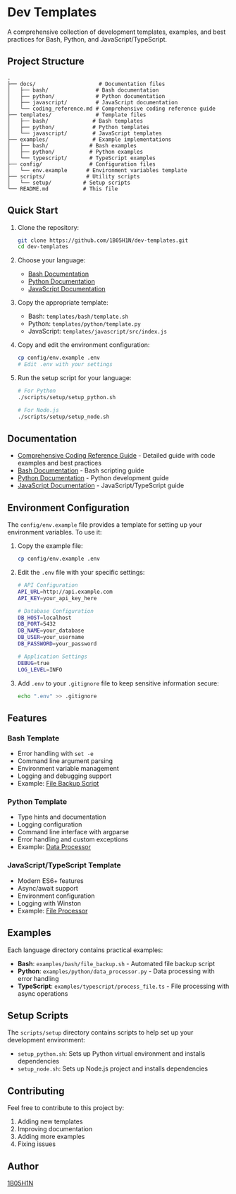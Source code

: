 # Dev Templates

A comprehensive collection of development templates, examples, and best practices for Bash, Python, and JavaScript/TypeScript.

## Project Structure

```
.
├── docs/                    # Documentation files
│   ├── bash/               # Bash documentation
│   ├── python/             # Python documentation
│   ├── javascript/         # JavaScript documentation
│   └── coding_reference.md # Comprehensive coding reference guide
├── templates/              # Template files
│   ├── bash/              # Bash templates
│   ├── python/            # Python templates
│   └── javascript/        # JavaScript templates
├── examples/              # Example implementations
│   ├── bash/             # Bash examples
│   ├── python/           # Python examples
│   └── typescript/       # TypeScript examples
├── config/               # Configuration files
│   └── env.example      # Environment variables template
├── scripts/             # Utility scripts
│   └── setup/          # Setup scripts
└── README.md           # This file
```

## Quick Start

1. Clone the repository:
   ```bash
   git clone https://github.com/1B05H1N/dev-templates.git
   cd dev-templates
   ```

2. Choose your language:
   - [Bash Documentation](docs/bash/README.md)
   - [Python Documentation](docs/python/README.md)
   - [JavaScript Documentation](docs/javascript/README.md)

3. Copy the appropriate template:
   - Bash: `templates/bash/template.sh`
   - Python: `templates/python/template.py`
   - JavaScript: `templates/javascript/src/index.js`

4. Copy and edit the environment configuration:
   ```bash
   cp config/env.example .env
   # Edit .env with your settings
   ```

5. Run the setup script for your language:
   ```bash
   # For Python
   ./scripts/setup/setup_python.sh

   # For Node.js
   ./scripts/setup/setup_node.sh
   ```

## Documentation

- [Comprehensive Coding Reference Guide](docs/coding_reference.md) - Detailed guide with code examples and best practices
- [Bash Documentation](docs/bash/README.md) - Bash scripting guide
- [Python Documentation](docs/python/README.md) - Python development guide
- [JavaScript Documentation](docs/javascript/README.md) - JavaScript/TypeScript guide

## Environment Configuration

The `config/env.example` file provides a template for setting up your environment variables. To use it:

1. Copy the example file:
   ```bash
   cp config/env.example .env
   ```

2. Edit the `.env` file with your specific settings:
   ```bash
   # API Configuration
   API_URL=http://api.example.com
   API_KEY=your_api_key_here
   
   # Database Configuration
   DB_HOST=localhost
   DB_PORT=5432
   DB_NAME=your_database
   DB_USER=your_username
   DB_PASSWORD=your_password
   
   # Application Settings
   DEBUG=true
   LOG_LEVEL=INFO
   ```

3. Add `.env` to your `.gitignore` file to keep sensitive information secure:
   ```bash
   echo ".env" >> .gitignore
   ```

## Features

### Bash Template
- Error handling with `set -e`
- Command line argument parsing
- Environment variable management
- Logging and debugging support
- Example: [File Backup Script](examples/bash/file_backup.sh)

### Python Template
- Type hints and documentation
- Logging configuration
- Command line interface with argparse
- Error handling and custom exceptions
- Example: [Data Processor](examples/python/data_processor.py)

### JavaScript/TypeScript Template
- Modern ES6+ features
- Async/await support
- Environment configuration
- Logging with Winston
- Example: [File Processor](examples/typescript/process_file.ts)

## Examples

Each language directory contains practical examples:

- **Bash**: `examples/bash/file_backup.sh` - Automated file backup script
- **Python**: `examples/python/data_processor.py` - Data processing with error handling
- **TypeScript**: `examples/typescript/process_file.ts` - File processing with async operations

## Setup Scripts

The `scripts/setup` directory contains scripts to help set up your development environment:

- `setup_python.sh`: Sets up Python virtual environment and installs dependencies
- `setup_node.sh`: Sets up Node.js project and installs dependencies

## Contributing

Feel free to contribute to this project by:
1. Adding new templates
2. Improving documentation
3. Adding more examples
4. Fixing issues

## Author

[1B05H1N](https://github.com/1B05H1N) 